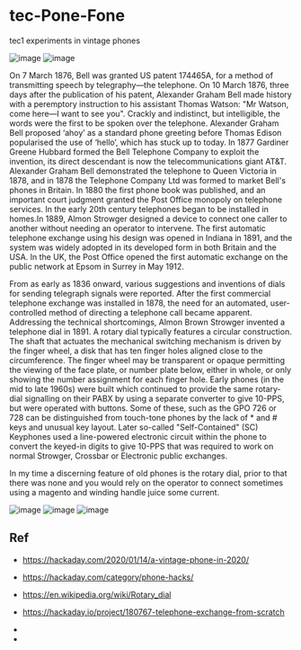 # tec-Pone-Fone
tec1 experiments in vintage phones



![image](https://user-images.githubusercontent.com/58069246/168202805-ae024a3f-457b-42f4-8221-580daef8b7c5.png)
![image](https://user-images.githubusercontent.com/58069246/168202943-2c0c08b0-3081-4cdb-be76-b571e02e5765.png)


On 7 March 1876, Bell was granted US patent 174465A, for a method of transmitting speech by telegraphy—the telephone. On 10 March 1876, three days after the publication of his patent, Alexander Graham Bell made history with a peremptory instruction to his assistant Thomas Watson:  "Mr Watson, come here—I want to see you". Crackly and indistinct, but intelligible, the words were the first to be spoken over the telephone. Alexander Graham Bell proposed ‘ahoy’ as a standard phone greeting before Thomas Edison popularised the use of ‘hello’, which has stuck up to today. In 1877 Gardiner Greene Hubbard formed the Bell Telephone Company to exploit the invention, its direct descendant is now the telecommunications giant AT&T.  Alexander Graham Bell demonstrated the telephone to Queen Victoria in 1878, and in 1878 the Telephone Company Ltd was formed to market Bell's phones in Britain. In 1880 the first phone book was published, and an important court judgment granted the Post Office monopoly on telephone services. In the early 20th century telephones began to be installed in homes.In 1889, Almon Strowger designed a device to connect one caller to another without needing an operator to intervene. The first automatic telephone exchange using his design was opened in Indiana in 1891, and the system was widely adopted in its developed form in both Britain and the USA. In the UK, the Post Office opened the first automatic exchange on the public network at Epsom in Surrey in May 1912. 

From as early as 1836 onward, various suggestions and inventions of dials for sending telegraph signals were reported. After the first commercial telephone exchange was installed in 1878, the need for an automated, user-controlled method of directing a telephone call became apparent. Addressing the technical shortcomings, Almon Brown Strowger invented a telephone dial in 1891. A rotary dial typically features a circular construction. The shaft that actuates the mechanical switching mechanism is driven by the finger wheel, a disk that has ten finger holes aligned close to the circumference. The finger wheel may be transparent or opaque permitting the viewing of the face plate, or number plate below, either in whole, or only showing the number assignment for each finger hole. Early phones (in the mid to late 1960s) were built which continued to provide the same rotary-dial signalling on their PABX by using a separate converter to give 10-PPS, but were operated with buttons. Some of these, such as the GPO 726 or 728 can be distinguished from touch-tone phones by the lack of * and # keys and unusual key layout. Later so-called "Self-Contained" (SC) Keyphones used a line-powered electronic circuit within the phone to convert the keyed-in digits to give 10-PPS that was required to work on normal Strowger, Crossbar or Electronic public exchanges. 

In my time a discerning feature of old phones is the rotary dial, prior to that there was none and you would rely on the operator to connect sometimes using a magento and winding handle juice some current. 

![image](https://user-images.githubusercontent.com/58069246/168206616-908d8664-b4d0-42b0-8396-7389c790187a.png)
![image](https://user-images.githubusercontent.com/58069246/168206537-27ca7158-3e68-4bcf-bd54-9ae6bf842de3.png)
![image](https://user-images.githubusercontent.com/58069246/168206684-61c20efb-fb78-4746-8e9a-5a61d76b2a0f.png)




## Ref
- https://hackaday.com/2020/01/14/a-vintage-phone-in-2020/
- https://hackaday.com/category/phone-hacks/
- https://en.wikipedia.org/wiki/Rotary_dial
- https://hackaday.io/project/180767-telephone-exchange-from-scratch
 
- 
- 
